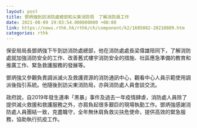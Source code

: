```yaml
---
layout: post
title: 鄧炳強到訪消防處總部和尖東消防局　了解消防員工作
date: 2021-08-09 19:03:54.000000000 +08:00
link: https://news.rthk.hk/rthk/ch/component/k2/1605082-20210809.htm
categories: rthk
---
```


保安局局長鄧炳強下午到訪消防處總部，他在消防處處長梁偉雄陪同下，了解消防處就加強消防安全的工作、改善舊式樓宇消防安全的措施、社區應急準備的教育和推廣工作、緊急救護服務的發展等。

鄧炳強又參觀負責調派滅火及救護資源的消防通訊中心，觀看中心人員示範使用調派後指引系統。他隨後到訪尖東消防局，亦與消防處人員會談交流。

政府說，自2019年發生連串「黑暴」事件及過去一年疫情肆虐，消防處人員除了提供滅火救援和救護服務之外，亦肩負起很多艱巨的現場執勤工作。鄧炳強感謝消防處人員團結一致，克盡職守，全年無休肩負救災扶危使命，提供高效的緊急服務，協助執行抗疫工作。
